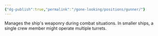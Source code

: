```yaml
---
{"dg-publish":true,"permalink":"/gone-looking/positions/gunner/"}
---
```


Manages the ship's weaponry during combat situations. In smaller ships, a single crew member might operate multiple turrets.